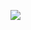 

<div align=“center”>
  
![](https://komarev.com/ghpvc/?username=atticfoox&label=visitors&color=blue&style=flat)
